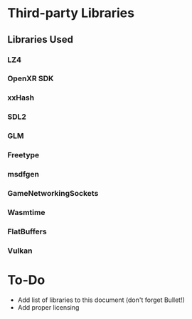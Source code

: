# Third-party Libraries

## Libraries Used

### LZ4

### OpenXR SDK

### xxHash

### SDL2

### GLM

### Freetype

### msdfgen

### GameNetworkingSockets

### Wasmtime

### FlatBuffers

### Vulkan

# To-Do

- Add list of libraries to this document (don't forget Bullet!)
- Add proper licensing
